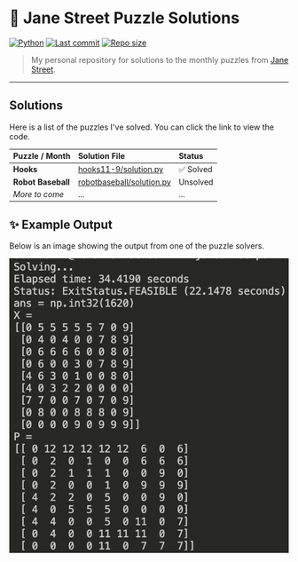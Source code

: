 # 🧩 Jane Street Puzzle Solutions

[![Python](https://img.shields.io/badge/Language-Python-blue?style=for-the-badge&logo=python)](https://www.python.org/)
[![Last commit](https://img.shields.io/github/last-commit/arkanemystic/janestreetpuzzles?style=for-the-badge)](https://github.com/arkanemystic/janestreetpuzzles/commits/main)
[![Repo size](https://img.shields.io/github/repo-size/arkanemystic/janestreetpuzzles?style=for-the-badge)](https://github.com/arkanemystic/janestreetpuzzles)

> My personal repository for solutions to the monthly puzzles from [Jane Street](https://www.janestreet.com/puzzles/).

---

##  Solutions

Here is a list of the puzzles I've solved. You can click the link to view the code.

| Puzzle / Month | Solution File | Status |
| :------------- | :---------------------------------------------------------- | :------ |
| **Hooks** | [hooks11-9/solution.py](https://github.com/arkanemystic/janestreetpuzzles/tree/main/hooks11-9) | ✅ Solved |
| **Robot Baseball** | [robotbaseball/solution.py]() | Unsolved |
| *More to come* | ...                                                         | ...     |


## ✨ Example Output
Below is an image showing the output from one of the puzzle solvers.

<p align="center">
  <img src="https://github.com/arkanemystic/janestreetpuzzles/blob/main/readmeExample.png?raw=true" alt="Example Solution Output" width="600"/>
</p>
